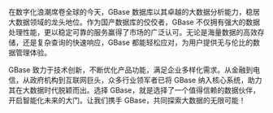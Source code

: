 在数字化浪潮席卷全球的今天，GBase 数据库以其卓越的大数据分析能力，稳居大数据领域的龙头地位。作为国产数据库的佼佼者，GBase 不仅拥有强大的数据处理性能，更以稳定可靠的服务赢得了市场的广泛认可。无论是海量数据的高效存储，还是复杂查询的快速响应，GBase 都能轻松应对，为用户提供无与伦比的数据管理体验。

GBase 致力于技术创新，不断优化产品功能，满足企业多样化需求。从金融到电信，从政府机构到互联网巨头，众多行业领军者已将 GBase 纳入核心系统，助力其在大数据时代脱颖而出。选择 GBase，就是选择了一个值得信赖的数据伙伴，开启智能化未来的大门。让我们携手 GBase，共同探索大数据的无限可能！